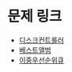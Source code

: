 # 문제 링크

- [디스크컨트롤러](https://programmers.co.kr/learn/courses/30/lessons/42627?language=python3)
- [베스트앨범](https://programmers.co.kr/learn/courses/30/lessons/42579?language=python3)
- [이중우선순위큐](https://programmers.co.kr/learn/courses/30/lessons/42628?language=python3)

